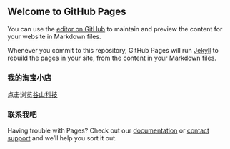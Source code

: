 ## Welcome to GitHub Pages

You can use the [editor on GitHub](https://github.com/adyyq/adyyq.github.io/edit/master/README.md) to maintain and preview the content for your website in Markdown files.

Whenever you commit to this repository, GitHub Pages will run [Jekyll](https://jekyllrb.com/) to rebuild the pages in your site, from the content in your Markdown files.


### 我的淘宝小店

点击浏览[谷山科技](https://shop100330689.taobao.com//)

### 联系我吧

Having trouble with Pages? Check out our [documentation](https://help.github.com/categories/github-pages-basics/) or [contact support](https://github.com/contact) and we’ll help you sort it out.
